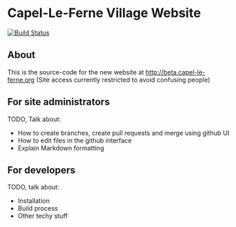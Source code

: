 # Capel-Le-Ferne Village Website

[![Build Status](https://travis-ci.org/capel-le-ferne/village-website.svg?branch=master)](https://travis-ci.org/capel-le-ferne/village-website)


## About

This is the source-code for the new website at http://beta.capel-le-ferne.org
(Site access currently restricted to avoid confusing people)

## For site administrators

TODO, Talk about:

* How to create branches, create pull requests and merge using github UI
* How to edit files in the github interface
* Explain Markdown formatting

## For developers

TODO, talk about:

* Installation
* Build process
* Other techy stuff
